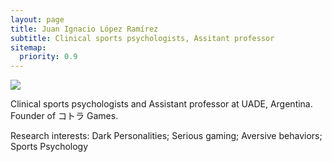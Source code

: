 ```yaml
---
layout: page
title: Juan Ignacio López Ramírez
subtitle: Clinical sports psychologists, Assitant professor
sitemap:
  priority: 0.9
---
```


<img src="{{ '/assets/img/pudhina.jpg' | prepend: site.baseurl }}" id="about-img">

<div id="describe-text">
	<p>Clinical sports psychologists and Assistant professor at UADE, Argentina. Founder of コトラ Games.</p>
	<p>Research interests: Dark Personalities; Serious gaming; Aversive behaviors; Sports Psychology</p>
</div>
